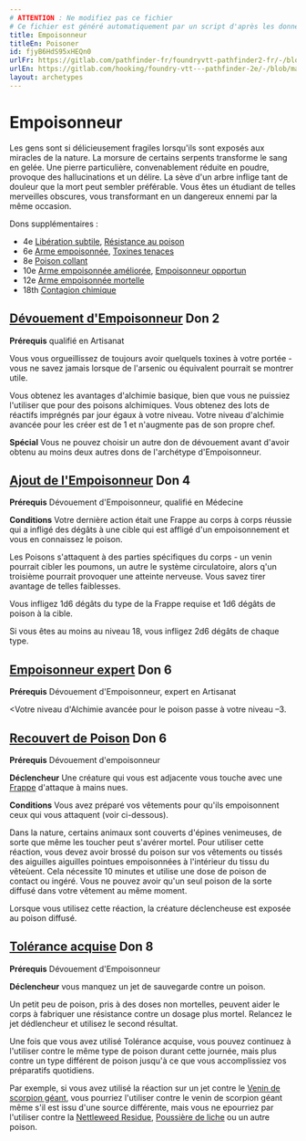 ```yaml
---
# ATTENTION : Ne modifiez pas ce fichier
# Ce fichier est généré automatiquement par un script d'après les données du module Foundry VTT officiel et de sa traduction
title: Empoisonneur
titleEn: Poisoner
id: fjyB6HdS95xHEQn0
urlFr: https://gitlab.com/pathfinder-fr/foundryvtt-pathfinder2-fr/-/blob/master/data/archetypes/fjyB6HdS95xHEQn0.htm
urlEn: https://gitlab.com/hooking/foundry-vtt---pathfinder-2e/-/blob/master/packs/data/archetypes.db/poisoner.json
layout: archetypes
---
```

# Empoisonneur

Les gens sont si délicieusement fragiles lorsqu'ils sont exposés aux miracles de la nature. La morsure de certains serpents transforme le sang en gelée. Une pierre particulière, convenablement réduite en poudre, provoque des hallucinations et un délire. La sève d'un arbre inflige tant de douleur que la mort peut sembler préférable. Vous êtes un étudiant de telles merveilles obscures, vous transformant en un dangereux ennemi par la même occasion.

Dons supplémentaires :

- 4e [Libération subtile](../dons/libération-subtile.md), [Résistance au poison](../dons/résistance-au-poison.md) 
- 6e [Arme empoisonnée](../dons/arme-empoisonnée.md), [Toxines tenaces](../dons/toxines-tenaces.md)
- 8e [Poison collant](../dons/poison-collant.md)
- 10e [Arme empoisonnée améliorée](../dons/arme-empoisonnée-améliorée.md), [Empoisonneur opportun](../dons/empoisonneur-opportun.md)
- 12e [Arme empoisonnée mortelle](../dons/arme-empoisonnée-mortelle.md)
- 18th [Contagion chimique](../dons/contagion-chimique.md)

## [Dévouement d'Empoisonneur](../dons/dévouement-d-empoisonneur.md) Don 2

**Prérequis** qualifié en Artisanat

Vous vous orgueillissez de toujours avoir quelquels toxines à votre portée - vous ne savez jamais lorsque de l'arsenic ou équivalent pourrait se montrer utile.

Vous obtenez les avantages d'alchimie basique, bien que vous ne puissiez l'utiliser que pour des poisons alchimiques. Vous obtenez des lots de réactifs imprégnés par jour égaux à votre niveau. Votre niveau d'alchimie avancée pour les créer est de 1 et n'augmente pas de son propre chef.

**Spécial** Vous ne pouvez choisir un autre don  de dévouement avant d'avoir obtenu au moins deux autres dons de l'archétype d'Empoisonneur.

## [Ajout de l'Empoisonneur](../dons/ajout-de-l-empoisonneur.md) Don 4

**Prérequis** Dévouement d'Empoisonneur, qualifié en Médecine

**Conditions** Votre dernière action était une <a class="entity-link" data-pack="pf2e.actionspf2e" data-id="VjxZFuUXrCU94MWR" draggable="true">Frappe</a> au corps à corps réussie qui a infligé des dégâts à une cible qui est affligé d'un empoisonnement et vous en connaissez le poison.

Les Poisons s'attaquent à des parties spécifiques du corps - un venin pourrait cibler les poumons, un autre le système circulatoire, alors q'un troisième pourrait provoquer une atteinte nerveuse. Vous savez tirer avantage de telles faiblesses.

Vous infligez <a class="inline-roll roll" data-mode="roll" data-flavor="" data-formula="1d6" title="1d6"><i class="fas fa-dice-d20"></i> 1d6</a> dégâts du type de la Frappe requise et <a class="inline-roll roll" data-mode="roll" data-flavor="poison" data-formula="1d6" title="poison"><i class="fas fa-dice-d20"></i> 1d6</a> dégâts de poison à la cible.

Si vous êtes au moins au niveau 18, vous infligez <a class="inline-roll roll" data-mode="roll" data-flavor="" data-formula="2d6" title="2d6"><i class="fas fa-dice-d20"></i> 2d6</a> dégâts de chaque type.

## [Empoisonneur expert](../dons/empoisonneur-expert.md) Don 6

**Prérequis** Dévouement d'Empoisonneur, expert en Artisanat

<Votre niveau d'<a class="entity-link" data-pack="pf2e.classfeatures" data-id="Pe0zmIqyTBc2Td0I" draggable="true">Alchimie avancée</a> pour le poison passe à votre niveau –3.

## [Recouvert de Poison](../dons/recouvert-de-poison.md) Don 6

**Prérequis** Dévouement d'empoisonneur

**Déclencheur** Une créature qui vous est adjacente vous touche avec une [Frappe](../actions/frapper.md) d'attaque à mains nues.

**Conditions** Vous avez préparé vos vêtements pour qu'ils empoisonnent ceux qui vous attaquent (voir ci-dessous).

Dans la nature, certains animaux sont couverts d'épines venimeuses, de sorte que même les toucher peut s'avérer mortel. Pour utiliser cette réaction, vous devez avoir brossé du poison sur vos vêtements ou tissés des aiguilles aiguilles pointues empoisonnées à l'intérieur du tissu du vêteùent. Cela nécessite 10 minutes et utilise une dose de poison de contact ou ingéré. Vous ne pouvez avoir qu'un seul poison de la sorte diffusé dans votre vêtement au même moment.

Lorsque vous utilisez cette réaction, la créature déclencheuse est exposée au poison diffusé.

## [Tolérance acquise](../dons/tolérance-acquise.md) Don 8

**Prérequis** Dévouement d'Empoisonneur

**Déclencheur** vous manquez un jet de sauvegarde contre un poison.

Un petit peu de poison, pris à des doses non mortelles, peuvent aider le corps à fabriquer une résistance contre un dosage plus mortel. Relancez le jet dédlencheur et utilisez le second résultat.

Une fois que vous avez utilisé Tolérance acquise, vous pouvez continuez à l'utiliser contre le même type de poison durant cette journée, mais plus contre un type différent de poison jusqu'à ce que vous accomplissiez vos préparatifs quotidiens.

Par exemple, si vous avez utilisé la réaction sur un jet contre le [Venin de scorpion géant](../équipements/venin-de-scorpion-géant.md), vous pourriez l'utiliser contre le venin de scorpion géant même s'il est issu d'une source différente, mais vous ne epourriez par l'utiliser contre la [Nettleweed Residue](../équipements/résidu-de-lierrortie.md), [Poussière de liche](../équipements/poussière-de-liche.md) ou un autre poison.
